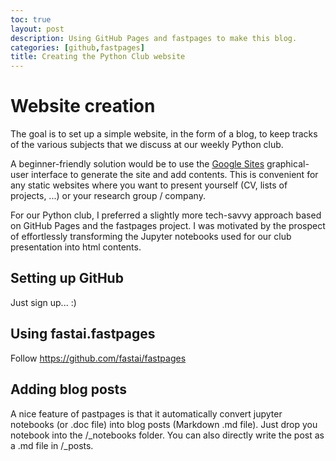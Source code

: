 ```yaml
---
toc: true
layout: post
description: Using GitHub Pages and fastpages to make this blog.
categories: [github,fastpages]
title: Creating the Python Club website
---
```

# Website creation

The goal is to set up a simple website, in the form of a blog, to keep tracks of the various subjects that we discuss at our weekly Python club. 

A beginner-friendly solution would be to use the [Google Sites](https://sites.google.com/new?tgif=d) graphical-user interface to generate the site and add contents. This is convenient for any static websites where you want to present yourself (CV, lists of projects, ...) or your research group / company. 

For our Python club, I preferred a slightly more tech-savvy approach based on GitHub Pages and the fastpages project. I was motivated by the prospect of effortlessly transforming the Jupyter notebooks used for our club presentation into html contents.

## Setting up GitHub

Just sign up... :)

## Using fastai.fastpages

Follow https://github.com/fastai/fastpages

## Adding blog posts

A nice feature of pastpages is that it automatically convert jupyter notebooks (or .doc file) into blog posts (Markdown .md file). Just drop you notebook into the /_notebooks folder. 
You can also directly write the post as a .md file in /_posts.
